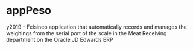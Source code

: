 # appPeso
y2019 - Felsineo
application that automatically records and manages the weighings from the serial port of the scale in the Meat Receiving department on the Oracle JD Edwards ERP
